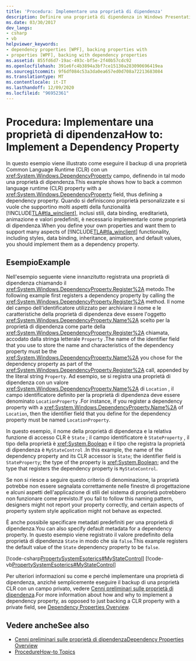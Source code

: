 ```yaml
---
title: 'Procedura: Implementare una proprietà di dipendenza'
description: Definire una proprietà di dipendenza in Windows Presentation Foundation, eseguendo il backup di una proprietà Common Language Runtime con un campo DependencyProperty.
ms.date: 03/30/2017
dev_langs:
- csharp
- vb
helpviewer_keywords:
- dependency properties [WPF], backing properties with
- properties [WPF], backing with dependency properties
ms.assetid: 855fd6d7-19ac-493c-bf5e-2f40b57cdc92
ms.openlocfilehash: 391e6fc4b3894a3bf7ce15130a283090696419ea
ms.sourcegitcommit: 9f6df084c53a3da0ea657ed0d708a72213683084
ms.translationtype: MT
ms.contentlocale: it-IT
ms.lasthandoff: 12/09/2020
ms.locfileid: "96952361"
---
```

# <a name="how-to-implement-a-dependency-property"></a><span data-ttu-id="afe5f-103">Procedura: Implementare una proprietà di dipendenza</span><span class="sxs-lookup"><span data-stu-id="afe5f-103">How to: Implement a Dependency Property</span></span>
<span data-ttu-id="afe5f-104">In questo esempio viene illustrato come eseguire il backup di una proprietà Common Language Runtime (CLR) con un <xref:System.Windows.DependencyProperty> campo, definendo in tal modo una proprietà di dipendenza.</span><span class="sxs-lookup"><span data-stu-id="afe5f-104">This example shows how to back a common language runtime (CLR) property with a <xref:System.Windows.DependencyProperty> field, thus defining a dependency property.</span></span> <span data-ttu-id="afe5f-105">Quando si definiscono proprietà personalizzate e si vuole che supportino molti aspetti della funzionalità [!INCLUDE[TLA#tla_winclient](../../../includes/tlasharptla-winclient-md.md)], inclusi stili, data binding, ereditarietà, animazione e valori predefiniti, è necessario implementarle come proprietà di dipendenza.</span><span class="sxs-lookup"><span data-stu-id="afe5f-105">When you define your own properties and want them to support many aspects of [!INCLUDE[TLA#tla_winclient](../../../includes/tlasharptla-winclient-md.md)] functionality, including styles, data binding, inheritance, animation, and default values, you should implement them as a dependency property.</span></span>  
  
## <a name="example"></a><span data-ttu-id="afe5f-106">Esempio</span><span class="sxs-lookup"><span data-stu-id="afe5f-106">Example</span></span>  
 <span data-ttu-id="afe5f-107">Nell'esempio seguente viene innanzitutto registrata una proprietà di dipendenza chiamando il <xref:System.Windows.DependencyProperty.Register%2A> metodo.</span><span class="sxs-lookup"><span data-stu-id="afe5f-107">The following example first registers a dependency property by calling the <xref:System.Windows.DependencyProperty.Register%2A> method.</span></span> <span data-ttu-id="afe5f-108">Il nome del campo dell'identificatore utilizzato per archiviare il nome e le caratteristiche della proprietà di dipendenza deve essere l'oggetto <xref:System.Windows.DependencyProperty.Name%2A> scelto per la proprietà di dipendenza come parte della <xref:System.Windows.DependencyProperty.Register%2A> chiamata, accodato dalla stringa letterale `Property` .</span><span class="sxs-lookup"><span data-stu-id="afe5f-108">The name of the identifier field that you use to store the name and characteristics of the dependency property must be the <xref:System.Windows.DependencyProperty.Name%2A> you chose for the dependency property as part of the <xref:System.Windows.DependencyProperty.Register%2A> call, appended by the literal string `Property`.</span></span> <span data-ttu-id="afe5f-109">Ad esempio, se si registra una proprietà di dipendenza con un valore <xref:System.Windows.DependencyProperty.Name%2A> di `Location` , il campo identificatore definito per la proprietà di dipendenza deve essere denominato `LocationProperty` .</span><span class="sxs-lookup"><span data-stu-id="afe5f-109">For instance, if you register a dependency property with a <xref:System.Windows.DependencyProperty.Name%2A> of `Location`, then the identifier field that you define for the dependency property must be named `LocationProperty`.</span></span>  
  
 <span data-ttu-id="afe5f-110">In questo esempio, il nome della proprietà di dipendenza e la relativa funzione di accesso CLR è `State` ; il campo identificatore è `StateProperty` , il tipo della proprietà è <xref:System.Boolean> e il tipo che registra la proprietà di dipendenza è `MyStateControl` .</span><span class="sxs-lookup"><span data-stu-id="afe5f-110">In this example, the name of the dependency property and its CLR accessor is `State`; the identifier field is `StateProperty`; the type of the property is <xref:System.Boolean>; and the type that registers the dependency property is `MyStateControl`.</span></span>  
  
 <span data-ttu-id="afe5f-111">Se non si riesce a seguire questo criterio di denominazione, la proprietà potrebbe non essere segnalata correttamente nelle finestre di progettazione e alcuni aspetti dell'applicazione di stili del sistema di proprietà potrebbero non funzionare come previsto.</span><span class="sxs-lookup"><span data-stu-id="afe5f-111">If you fail to follow this naming pattern, designers might not report your property correctly, and certain aspects of property system style application might not behave as expected.</span></span>  
  
 <span data-ttu-id="afe5f-112">È anche possibile specificare metadati predefiniti per una proprietà di dipendenza.</span><span class="sxs-lookup"><span data-stu-id="afe5f-112">You can also specify default metadata for a dependency property.</span></span> <span data-ttu-id="afe5f-113">In questo esempio viene registrato il valore predefinito della proprietà di dipendenza `State` in modo che sia `false`.</span><span class="sxs-lookup"><span data-stu-id="afe5f-113">This example registers the default value of the `State` dependency property to be `false`.</span></span>  
  
 [!code-csharp[PropertySystemEsoterics#MyStateControl](~/samples/snippets/csharp/VS_Snippets_Wpf/PropertySystemEsoterics/CSharp/SDKSampleLibrary/class1.cs#mystatecontrol)]
 [!code-vb[PropertySystemEsoterics#MyStateControl](~/samples/snippets/visualbasic/VS_Snippets_Wpf/PropertySystemEsoterics/visualbasic/sdksamplelibrary/class1.vb#mystatecontrol)]  
  
 <span data-ttu-id="afe5f-114">Per ulteriori informazioni su come e perché implementare una proprietà di dipendenza, anziché semplicemente eseguire il backup di una proprietà CLR con un campo privato, vedere [Cenni preliminari sulle proprietà di dipendenza](dependency-properties-overview.md).</span><span class="sxs-lookup"><span data-stu-id="afe5f-114">For more information about how and why to implement a dependency property, as opposed to just backing a CLR property with a private field, see [Dependency Properties Overview](dependency-properties-overview.md).</span></span>  
  
## <a name="see-also"></a><span data-ttu-id="afe5f-115">Vedere anche</span><span class="sxs-lookup"><span data-stu-id="afe5f-115">See also</span></span>

- [<span data-ttu-id="afe5f-116">Cenni preliminari sulle proprietà di dipendenza</span><span class="sxs-lookup"><span data-stu-id="afe5f-116">Dependency Properties Overview</span></span>](dependency-properties-overview.md)
- [<span data-ttu-id="afe5f-117">Procedure</span><span class="sxs-lookup"><span data-stu-id="afe5f-117">How-to Topics</span></span>](properties-how-to-topics.md)
